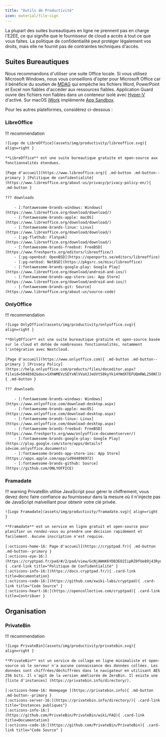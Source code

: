 ```yaml
---
title: "Outils de Productivité"
icon: material/file-sign
---
```


La plupart des suites bureautiques en ligne ne prennent pas en charge l'E2EE, ce qui signifie que le fournisseur de cloud a accès à tout ce que vous faites. La politique de confidentialité peut protéger légalement vos droits, mais elle ne fournit pas de contraintes techniques d'accès.

## Suites Bureautiques

Nous recommandons d'utiliser une suite Office locale. Si vous utilisez Microsoft Windows, nous vous conseillons d'opter pour Microsoft Office car il bénéficie du soutien de [MDAG](https://docs.microsoft.com/en-us/windows/security/threat-protection/microsoft-defender-application-guard/md-app-guard-overview) qui empêche les fichiers Word, PowerPoint et Excel non fiables d'accéder aux ressources fiables. Application Guard ouvre des fichiers non fiables dans un conteneur isolé avec [Hyper-V](https://fr.wikipedia.org/wiki/Hyper-V) d'activé. Sur macOS [iWork](https://www.apple.com/fr/iwork/) implémente [App Sandbox](https://developer.apple.com/library/archive/documentation/Security/Conceptual/AppSandboxDesignGuide/AboutAppSandbox/AboutAppSandbox.html).

Pour les autres plateformes, considérez ci-dessous :

### LibreOffice

!!! recommendation

    ![Logo de LibreOffice](assets/img/productivity/libreoffice.svg){ align=right }
    
    **LibreOffice** est une suite bureautique gratuite et open-source aux fonctionnalités étendues.
    
    [Page d'accueil](https://www.libreoffice.org){ .md-button .md-button--primary } [Politique de confidentialité](https://www.libreoffice.org/about-us/privacy/privacy-policy-en/){ .md-button }
    
    ??? downloads
    
        - [:fontawesome-brands-windows: Windows](https://www.libreoffice.org/download/download/)
        - [:fontawesome-brands-apple: macOS](https://www.libreoffice.org/download/download/)
        - [:fontawesome-brands-linux: Linux](https://www.libreoffice.org/download/download/)
        - [:pg-flathub: Flatpak](https://www.libreoffice.org/download/download/)
        - [:fontawesome-brands-freebsd: FreeBSD](https://www.freshports.org/editors/libreoffice/)
        - [:pg-openbsd: OpenBSD](https://openports.se/editors/libreoffice)
        - [:pg-netbsd: NetBSD](https://pkgsrc.se/misc/libreoffice)
        - [:fontawesome-brands-google-play: Google Play](https://www.libreoffice.org/download/android-and-ios/)
        - [:fontawesome-brands-app-store-ios: App Store](https://www.libreoffice.org/download/android-and-ios/)
        - [:fontawesome-brands-git: Source](https://www.libreoffice.org/about-us/source-code)

### OnlyOffice

!!! recommendation

    ![Logo OnlyOffice](assets/img/productivity/onlyoffice.svg){ align=right }
    
    **OnlyOffice** est une suite bureautique gratuite et open-source basée sur le cloud et dotée de nombreuses fonctionnalités, notamment l'intégration avec Nextcloud.
    
    [Page d'accueil](https://www.onlyoffice.com){ .md-button .md-button--primary } [Privacy Policy](https://help.onlyoffice.com/products/files/doceditor.aspx?fileid=5048502&doc=SXhWMEVzSEYxNlVVaXJJeUVtS0kyYk14YWdXTEFUQmRWL250NllHNUFGbz0_IjUwNDg1MDIi0){ .md-button }
    
    ??? downloads
    
        - [:fontawesome-brands-windows: Windows](https://www.onlyoffice.com/download-desktop.aspx)
        - [:fontawesome-brands-apple: macOS](https://www.onlyoffice.com/download-desktop.aspx)
        - [:fontawesome-brands-linux: Linux](https://www.onlyoffice.com/download-desktop.aspx)
        - [:fontawesome-brands-freebsd: FreeBSD](https://www.freshports.org/www/onlyoffice-documentserver/)
        - [:fontawesome-brands-google-play: Google Play](https://play.google.com/store/apps/details?id=com.onlyoffice.documents)
        - [:fontawesome-brands-app-store-ios: App Store](https://apps.apple.com/app/id944896972)
        - [:fontawesome-brands-github: Source](https://github.com/ONLYOFFICE)

### Framadate

!!! warning
    PrivateBin utilise JavaScript pour gérer le chiffrement, vous devez donc faire confiance au fournisseur dans la mesure où il n'injecte pas de JavaScript malveillant pour obtenir votre clé privée.

    ![Logo Framadate](assets/img/productivity/framadate.svg){ align=right }
    
    **Framadate** est un service en ligne gratuit et open-source pour planifier un rendez-vous ou prendre une décision rapidement et facilement. Aucune inscription n'est requise.
    
    [:octicons-home-16: Page d'accueil](https://cryptpad.fr){ .md-button .md-button--primary }
    [:octicons-eye-16:](https://cryptpad.fr/pad/#/2/pad/view/GcNjAWmK6YDB3EO2IipRZ0fUe89j43Ryqeb4fjkjehE/){ .card-link title="Politique de Confidentialité" }
    [:octicons-info-16:](https://docs.cryptpad.fr/){ .card-link title=Documentation}
    [:octicons-code-16:](https://github.com/xwiki-labs/cryptpad){ .card-link title="Code Source" }
    [:octicons-heart-16:](https://opencollective.com/cryptpad){ .card-link title=Contribuer }

## Organisation

### PrivateBin

!!! recommendation

    ![Logo PrivateBin](assets/img/productivity/privatebin.svg){ align=right }
    
    **PrivateBin** est un service de collage en ligne minimaliste et open-source où le serveur n'a aucune connaissance des données collées. Les données sont chiffrées/déchiffrées dans le navigateur en utilisant AES 256 bits. Il s'agit de la version améliorée de ZeroBin. Il existe une [liste d'instances] (https://privatebin.info/directory/).
    
    [:octicons-home-16: Homepage ](https://privatebin.info){ .md-button .md-button--primary }
    [:octicons-server-16:](https://privatebin.info/directory/){ .card-link title="Instances publiques"}
    [:octicons-info-16:](https://github.com/PrivateBin/PrivateBin/wiki/FAQ){ .card-link title=Documentation}
    [:octicons-code-16:](https://github.com/PrivateBin/PrivateBin){ .card-link title="Code Source" }
